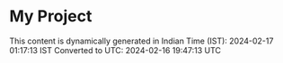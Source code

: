 # My Project

This content is dynamically generated in Indian Time (IST): 2024-02-17 01:17:13 IST
Converted to UTC: 2024-02-16 19:47:13 UTC
